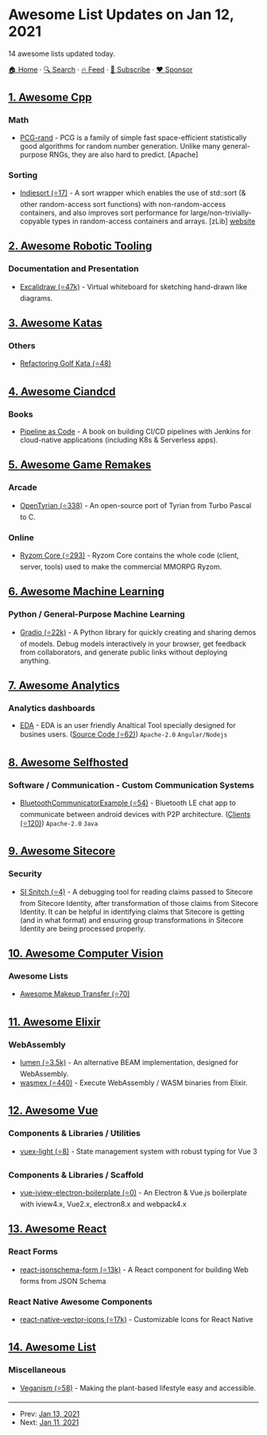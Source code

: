 # Awesome List Updates on Jan 12, 2021

14 awesome lists updated today.

[🏠 Home](/README.md) · [🔍 Search](https://www.trackawesomelist.com/search/) · [🔥 Feed](https://www.trackawesomelist.com/rss.xml) · [📮 Subscribe](https://trackawesomelist.us17.list-manage.com/subscribe?u=d2f0117aa829c83a63ec63c2f&id=36a103854c) · [❤️  Sponsor](https://github.com/sponsors/theowenyoung)



## [1. Awesome Cpp](/content/fffaraz/awesome-cpp/README.md)

### Math

*   [PCG-rand](https://www.pcg-random.org/) - PCG is a family of simple fast space-efficient statistically good algorithms for random number generation. Unlike many general-purpose RNGs, they are also hard to predict. \[Apache]

### Sorting

*   [Indiesort (⭐17)](https://github.com/mattreecebentley/plf_indiesort) - A sort wrapper which enables the use of std::sort (& other random-access sort functions) with non-random-access containers, and also improves sort performance for large/non-trivially-copyable types in random-access containers and arrays. \[zLib] [website](https://plflib.org/indiesort.htm)

## [2. Awesome Robotic Tooling](/content/protontypes/awesome-robotic-tooling/README.md)

### Documentation and Presentation

*   [Excalidraw (⭐47k)](https://github.com/excalidraw/excalidraw) - Virtual whiteboard for sketching hand-drawn like diagrams.

## [3. Awesome Katas](/content/gamontal/awesome-katas/README.md)

### Others

*   [Refactoring Golf Kata (⭐48)](https://github.com/daviddenton/refactoring-golf)

## [4. Awesome Ciandcd](/content/cicdops/awesome-ciandcd/README.md)

### Books

*   [Pipeline as Code](https://www.manning.com/books/pipeline-as-code) - A book on building CI/CD pipelines with Jenkins for cloud-native applications (including K8s & Serverless apps).

## [5. Awesome Game Remakes](/content/radek-sprta/awesome-game-remakes/README.md)

### Arcade

*   [OpenTyrian (⭐338)](https://github.com/opentyrian/opentyrian) - An open-source port of Tyrian from Turbo Pascal to C.

### Online

*   [Ryzom Core (⭐293)](https://github.com/ryzom/ryzomcore) - Ryzom Core contains the whole code (client, server, tools) used to make the commercial MMORPG Ryzom.

## [6. Awesome Machine Learning](/content/josephmisiti/awesome-machine-learning/README.md)

### Python / General-Purpose Machine Learning

*   [Gradio (⭐22k)](https://github.com/gradio-app/gradio) - A Python library for quickly creating and sharing demos of models. Debug models interactively in your browser, get feedback from collaborators, and generate public links without deploying anything.

## [7. Awesome Analytics](/content/newTendermint/awesome-analytics/README.md)

### Analytics dashboards

*   [EDA](https://eda.jortilles.com/en/jortilles-english/) - EDA is an user friendly Analtical Tool specially designed for busines users.  ([Source Code (⭐62)](https://github.com/jortilles/EDA)) `Apache-2.0` `Angular/Nodejs`

## [8. Awesome Selfhosted](/content/awesome-selfhosted/awesome-selfhosted/README.md)

### Software / Communication - Custom Communication Systems

*   [BluetoothCommunicatorExample (⭐54)](https://github.com/niedev/BluetoothCommunicatorExample) - Bluetooth LE chat app to communicate between android devices with P2P architecture. ([Clients (⭐120)](https://github.com/niedev/RTranslator)) `Apache-2.0` `Java`

## [9. Awesome Sitecore](/content/MartinMiles/awesome-sitecore/README.md)

### Security

*   [SI Snitch (⭐4)](https://github.com/KayeeNL/SI-Snitch) - A debugging tool for reading claims passed to Sitecore from Sitecore Identity, after transformation of those claims from Sitecore Identity. It can be helpful in identifying claims that Sitecore is getting (and in what format) and ensuring group transformations in Sitecore Identity are being processed properly.

## [10. Awesome Computer Vision](/content/jbhuang0604/awesome-computer-vision/README.md)

### Awesome Lists

*   [Awesome Makeup Transfer (⭐70)](https://github.com/thaoshibe/awesome-makeup-transfer)

## [11. Awesome Elixir](/content/h4cc/awesome-elixir/README.md)

### WebAssembly

*   [lumen (⭐3.5k)](https://github.com/lumen/lumen) - An alternative BEAM implementation, designed for WebAssembly.
*   [wasmex (⭐440)](https://github.com/tessi/wasmex/) - Execute WebAssembly / WASM binaries from Elixir.

## [12. Awesome Vue](/content/vuejs/awesome-vue/README.md)

### Components & Libraries / Utilities

*   [vuex-light (⭐8)](https://github.com/js-cosmos/vuex-light) - State management system with robust typing for Vue 3

### Components & Libraries / Scaffold

*   [vue-iview-electron-boilerplate (⭐0)](https://github.com/buyouzzj/vue-iview-electron) - An Electron & Vue.js boilerplate with iview4.x, Vue2.x, electron8.x and webpack4.x

## [13. Awesome React](/content/enaqx/awesome-react/README.md)

### React Forms

*   [react-jsonschema-form (⭐13k)](https://github.com/mozilla-services/react-jsonschema-form) - A React component for building Web forms from JSON Schema

### React Native Awesome Components

*   [react-native-vector-icons (⭐17k)](https://github.com/oblador/react-native-vector-icons) - Customizable Icons for React Native

## [14. Awesome List](/content/sindresorhus/awesome/README.md)

### Miscellaneous

*   [Veganism (⭐58)](https://github.com/sdassow/awesome-veganism#readme) - Making the plant-based lifestyle easy and accessible.

---

- Prev: [Jan 13, 2021](/content/2021/01/13/README.md)
- Next: [Jan 11, 2021](/content/2021/01/11/README.md)